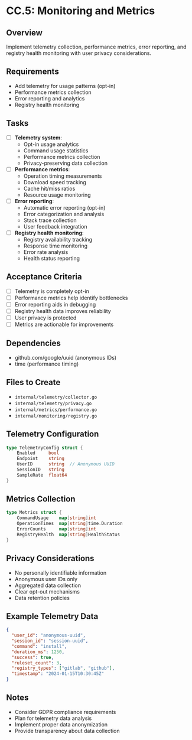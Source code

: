 # CC.5: Monitoring and Metrics

## Overview
Implement telemetry collection, performance metrics, error reporting, and registry health monitoring with user privacy considerations.

## Requirements
- Add telemetry for usage patterns (opt-in)
- Performance metrics collection
- Error reporting and analytics
- Registry health monitoring

## Tasks
- [ ] **Telemetry system**:
  - Opt-in usage analytics
  - Command usage statistics
  - Performance metrics collection
  - Privacy-preserving data collection
- [ ] **Performance metrics**:
  - Operation timing measurements
  - Download speed tracking
  - Cache hit/miss ratios
  - Resource usage monitoring
- [ ] **Error reporting**:
  - Automatic error reporting (opt-in)
  - Error categorization and analysis
  - Stack trace collection
  - User feedback integration
- [ ] **Registry health monitoring**:
  - Registry availability tracking
  - Response time monitoring
  - Error rate analysis
  - Health status reporting

## Acceptance Criteria
- [ ] Telemetry is completely opt-in
- [ ] Performance metrics help identify bottlenecks
- [ ] Error reporting aids in debugging
- [ ] Registry health data improves reliability
- [ ] User privacy is protected
- [ ] Metrics are actionable for improvements

## Dependencies
- github.com/google/uuid (anonymous IDs)
- time (performance timing)

## Files to Create
- `internal/telemetry/collector.go`
- `internal/telemetry/privacy.go`
- `internal/metrics/performance.go`
- `internal/monitoring/registry.go`

## Telemetry Configuration
```go
type TelemetryConfig struct {
    Enabled     bool
    Endpoint    string
    UserID      string  // Anonymous UUID
    SessionID   string
    SampleRate  float64
}
```

## Metrics Collection
```go
type Metrics struct {
    CommandUsage    map[string]int
    OperationTimes  map[string]time.Duration
    ErrorCounts     map[string]int
    RegistryHealth  map[string]HealthStatus
}
```

## Privacy Considerations
- No personally identifiable information
- Anonymous user IDs only
- Aggregated data collection
- Clear opt-out mechanisms
- Data retention policies

## Example Telemetry Data
```json
{
  "user_id": "anonymous-uuid",
  "session_id": "session-uuid",
  "command": "install",
  "duration_ms": 1250,
  "success": true,
  "ruleset_count": 3,
  "registry_types": ["gitlab", "github"],
  "timestamp": "2024-01-15T10:30:45Z"
}
```

## Notes
- Consider GDPR compliance requirements
- Plan for telemetry data analysis
- Implement proper data anonymization
- Provide transparency about data collection